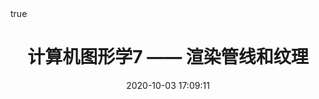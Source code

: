 ---
title: 计算机图形学7 —— 渲染管线和纹理 
tags: [计算机图形学, 渲染管线, 纹理]
categories: [GAMES101]
index_img: /images/graphics5/graphics5_banner.jpg
date: 2020-10-03 17:09:11
math: true
---